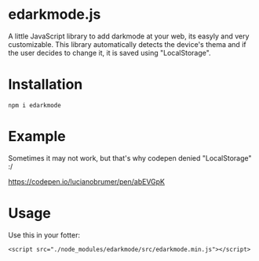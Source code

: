 # edarkmode.js
A little JavaScript library to add darkmode at your web, its easyly and very customizable.
This library automatically detects the device's thema and if the user decides to change it, it is saved using "LocalStorage".

# Installation
```
npm i edarkmode
```

# Example
Sometimes it may not work, but that's why codepen denied "LocalStorage" :/

https://codepen.io/lucianobrumer/pen/abEVGpK

# Usage
Use this in your fotter:
```
<script src="./node_modules/edarkmode/src/edarkmode.min.js"></script>
```